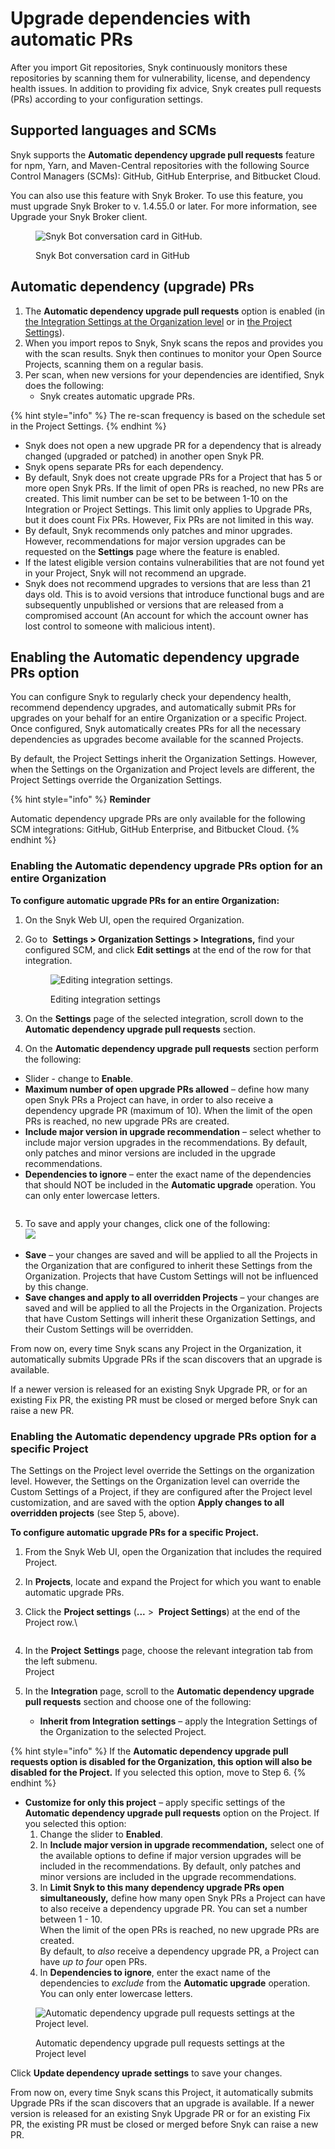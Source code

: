 # Upgrade dependencies with automatic PRs

After you import Git repositories, Snyk continuously monitors these repositories by scanning them for vulnerability, license, and dependency health issues. In addition to providing fix advice, Snyk creates pull requests (PRs) according to your configuration settings.

## Supported languages and SCMs

Snyk supports the **Automatic dependency upgrade pull requests** feature for npm, Yarn, and Maven-Central repositories with the following Source Control Managers (SCMs): GitHub, GitHub Enterprise, and Bitbucket Cloud.

You can also use this feature with Snyk Broker. To use this feature, you must upgrade Snyk Broker to v. 1.4.55.0 or later. For more information, see Upgrade your Snyk Broker client.

<figure><img src="../../../.gitbook/assets/Upgrade Broker.png" alt="Snyk Bot conversation card in GitHub."><figcaption><p>Snyk Bot conversation card in GitHub</p></figcaption></figure>

## Automatic dependency (upgrade) PRs

1. The **Automatic dependency upgrade pull requests** option is enabled (in [the Integration Settings at the Organization level](upgrading-dependencies-with-automatic-prs.md#enabling-the-automatic-dependency-upgrade-prs-option-for-an-entire-organization) or in [the Project Settings](../../../enterprise-setup/snyk-broker/upgrade-the-snyk-broker-client.md#upgrade-your-snyk-broker-client)).
2. When you import repos to Snyk, Snyk scans the repos and provides you with the scan results. Snyk then continues to monitor your Open Source Projects, scanning them on a regular basis.
3. Per scan, when new versions for your dependencies are identified, Snyk does the following:
   * Snyk creates automatic upgrade PRs.

{% hint style="info" %}
The re-scan frequency is based on the schedule set in the Project Settings.
{% endhint %}

* Snyk does not open a new upgrade PR for a dependency that is already changed (upgraded or patched) in another open Snyk PR.
* Snyk opens separate PRs for each dependency.
* By default, Snyk does not create upgrade PRs for a Project that has 5 or more open Snyk PRs. If the limit of open PRs is reached, no new PRs are created. This limit number can be set to be between 1-10 on the Integration or Project Settings. This limit only applies to Upgrade PRs, but it does count Fix PRs. However, Fix PRs are not limited in this way.
* By default, Snyk recommends only patches and minor upgrades. However, recommendations for major version upgrades can be requested on the **Settings** page where the feature is enabled.
* If the latest eligible version contains vulnerabilities that are not found yet in your Project, Snyk will not recommend an upgrade.
* Snyk does not recommend upgrades to versions that are less than 21 days old. This is to avoid versions that introduce functional bugs and are subsequently unpublished or versions that are released from a compromised account (An account for which the account owner has lost control to someone with malicious intent).

## Enabling the Automatic dependency upgrade PRs option

You can configure Snyk to regularly check your dependency health, recommend dependency upgrades, and automatically submit PRs for upgrades on your behalf for an entire Organization or a specific Project. Once configured, Snyk automatically creates PRs for all the necessary dependencies as upgrades become available for the scanned Projects.

By default, the Project Settings inherit the Organization Settings. However, when the Settings on the Organization and Project levels are different, the Project Settings override the Organization Settings.

{% hint style="info" %}
**Reminder**

Automatic dependency upgrade PRs are only available for the following SCM integrations: GitHub, GitHub Enterprise, and Bitbucket Cloud.
{% endhint %}

### Enabling the Automatic dependency upgrade PRs option for an entire Organization

**To configure automatic upgrade PRs for an entire Organization:**

1. On the Snyk Web UI, open the required Organization.
2.  Go to <img src="../../../.gitbook/assets/gear.png" alt="" data-size="line"> **Settings > Organization Settings > Integrations,** find your configured SCM, and click **Edit settings** at the end of the row for that integration.

    <figure><img src="../../../.gitbook/assets/scm-integration_edit settings_20oct2022.png" alt="Editing integration settings."><figcaption><p>Editing integration settings</p></figcaption></figure>
3. On the **Settings** page of the selected integration, scroll down to the **Automatic dependency upgrade pull requests** section.
4. On the **Automatic dependency upgrade pull requests** section perform the following:

* Slider - change to **Enable**.
* **Maximum number of open upgrade PRs allowed** – define how many open Snyk PRs a Project can have, in order to also receive a dependency upgrade PR (maximum of 10). When the limit of the open PRs is reached, no new upgrade PRs are created.
* **Include major version in upgrade recommendation** – select whether to include major version upgrades in the recommendations. By default, only patches and minor versions are included in the upgrade recommendations.
* **Dependencies to ignore** – enter the exact name of the dependencies that should NOT be included in the **Automatic upgrade** operation. You can only enter lowercase letters.

<figure><img src="../../../.gitbook/assets/Github-integrations-auto-dep-PRs.png" alt=""><figcaption></figcaption></figure>

5. To save and apply your changes, click one of the following:\
   ![](<../../../.gitbook/assets/Screenshot 2023-04-27 at 12.50.51.png>)

* **Save**  – your changes are saved and will be applied to all the Projects in the Organization that are configured to inherit these Settings from the Organization. Projects that have Custom Settings will not be influenced by this change.
* **Save changes and apply to all overridden Projects** – your changes are saved and will be applied to all the Projects in the Organization. Projects that have Custom Settings will inherit these Organization Settings, and their Custom Settings will be overridden.

From now on, every time Snyk scans any Project in the Organization, it automatically submits Upgrade PRs if the scan discovers that an upgrade is available.

If a newer version is released for an existing Snyk Upgrade PR, or for an existing Fix PR, the existing PR must be closed or merged before Snyk can raise a new PR.

### Enabling the Automatic dependency upgrade PRs option for a specific Project

The Settings on the Project level override the Settings on the organization level. However, the Settings on the Organization level can override the Custom Settings of a Project, if they are configured after the Project level customization, and are saved with the option **Apply changes to all overridden projects** (see Step 5, above).

**To configure automatic upgrade PRs for a specific Project.**

1. From the Snyk Web UI, open the Organization that includes the required Project.
2. In **Projects**, locate and expand the Project for which you want to enable automatic upgrade PRs.
3.  Click the **Project settings** (**...** > <img src="../../../.gitbook/assets/gear.png" alt="" data-size="line"> **Project Settings**) at the end of the Project row.\


    <figure><img src="../../../.gitbook/assets/Screenshot 2023-04-27 at 12.55.40.png" alt=""><figcaption></figcaption></figure>
4. In the **Project** **Settings** page, choose the relevant integration tab from the left submenu.\
   <img src="../../../.gitbook/assets/image (1) (1) (1) (1).png" alt="" data-size="original">Project
5. In the **Integration** page, scroll to the **Automatic dependency upgrade pull requests** section and choose one of the following:
   * **Inherit from Integration settings** – apply the Integration Settings of the Organization to the selected Project.

{% hint style="info" %}
If the **Automatic dependency upgrade pull requests option is disabled for the Organization, this option will also be disabled for the Project.** If you selected this option, move to Step 6.
{% endhint %}

* **Customize for only this project** – apply specific settings of the **Automatic dependency upgrade pull requests** option on the Project. If you selected this option:
  1. Change the slider to **Enabled**.
  2. In **Include major version in upgrade recommendation,** select one of the available options to define if major version upgrades will be included in the recommendations. By default, only patches and minor versions are included in the upgrade recommendations.
  3. In **Limit Snyk to this many dependency upgrade PRs open simultaneously,** define how many open Snyk PRs a Project can have to also receive a dependency upgrade PR. You can set a number between 1 - 10.\
     When the limit of the open PRs is reached, no new upgrade PRs are created.\
     By default, to _also_ receive a dependency upgrade PR, a Project can have _up to four_ open PRs.
  4. In **Dependencies to ignore**, enter the exact name of the dependencies to _exclude_ from the **Automatic upgrade** operation.\
     You can only enter lowercase letters.

<figure><img src="../../../.gitbook/assets/auto-dependency-prs_1dec2022.png" alt="Automatic dependency upgrade pull requests settings at the Project level."><figcaption><p>Automatic dependency upgrade pull requests settings at the Project level</p></figcaption></figure>

Click **Update dependency uprade settings** to save your changes.

From now on, every time Snyk scans this Project, it automatically submits Upgrade PRs if the scan discovers that an upgrade is available. If a newer version is released for an existing Snyk Upgrade PR or for an existing Fix PR, the existing PR must be closed or merged before Snyk can raise a new PR.

